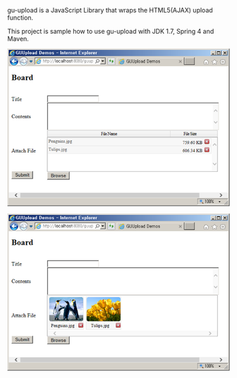 gu-upload is a JavaScript Library that wraps the HTML5(AJAX) upload function.

This project is sample how to use gu-upload with JDK 1.7, Spring 4 and Maven.


![](https://github.com/gujc71/gu-upload/blob/e19bde5e2ef97225a034ac46675e584825d18efb/img1.png)

![](https://github.com/gujc71/gu-upload/blob/e19bde5e2ef97225a034ac46675e584825d18efb/img2.png)
